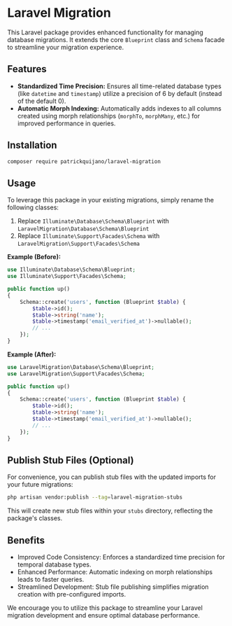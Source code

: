 # Laravel Migration

This Laravel package provides enhanced functionality for managing database migrations. It extends the core ```Blueprint``` class and ```Schema``` facade to streamline your migration experience.

## Features

- **Standardized Time Precision:** Ensures all time-related database types (like ```datetime``` and ```timestamp```) utilize a precision of 6 by default (instead of the default 0).
- **Automatic Morph Indexing:** Automatically adds indexes to all columns created using morph relationships (```morphTo```, ```morphMany```, etc.) for improved performance in queries.

## Installation

```bash
composer require patrickquijano/laravel-migration
```

## Usage

To leverage this package in your existing migrations, simply rename the following classes:
1. Replace ```Illuminate\Database\Schema\Blueprint``` with ```LaravelMigration\Database\Schema\Blueprint```
2. Replace ```Illuminate\Support\Facades\Schema``` with ```LaravelMigration\Support\Facades\Schema```

**Example (Before):**

```php
use Illuminate\Database\Schema\Blueprint;
use Illuminate\Support\Facades\Schema;

public function up()
{
    Schema::create('users', function (Blueprint $table) {
        $table->id();
        $table->string('name');
        $table->timestamp('email_verified_at')->nullable();
        // ...
    });
}
```

**Example (After):**

```php
use LaravelMigration\Database\Schema\Blueprint;
use LaravelMigration\Support\Facades\Schema;

public function up()
{
    Schema::create('users', function (Blueprint $table) {
        $table->id();
        $table->string('name');
        $table->timestamp('email_verified_at')->nullable();
        // ...
    });
}
```

## Publish Stub Files (Optional)

For convenience, you can publish stub files with the updated imports for your future migrations:

```bash
php artisan vendor:publish --tag=laravel-migration-stubs
```

This will create new stub files within your ```stubs``` directory, reflecting the package's classes.

## Benefits

- Improved Code Consistency: Enforces a standardized time precision for temporal database types.
- Enhanced Performance: Automatic indexing on morph relationships leads to faster queries.
- Streamlined Development: Stub file publishing simplifies migration creation with pre-configured imports.

We encourage you to utilize this package to streamline your Laravel migration development and ensure optimal database performance.
